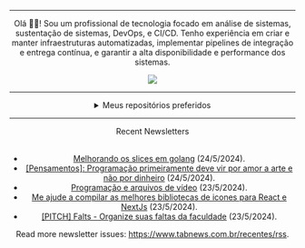 <div align="center">
<hr>
<p>Olá 👋🏾! Sou um profissional de tecnologia focado em análise de sistemas, sustentação de sistemas, DevOps, e CI/CD. Tenho experiência em criar e manter infraestruturas automatizadas, implementar pipelines de integração e entrega contínua, e garantir a alta disponibilidade e performance dos sistemas.</p>
  <img src="https://media.giphy.com/media/yAGIvCiwPJn5C/giphy.gif">
<hr>
  <details>
  <summary>Meus repositórios preferidos</summary>
  <br />
  Alguns dos meus melhores repositórios:
  <br />
<br />
  <ul><li><a href=https://github.com/RxJSVini/aluratube target="_blank" rel="noopener noreferrer">RxJSVini/aluratube</a> (<b>0</b> ✨ and <b>0</b> 🍴): Aluratube - Desenvolvido durante a imersão React da Alura no final de 2022</li><li><a href=https://github.com/RxJSVini/nlw-ia target="_blank" rel="noopener noreferrer">RxJSVini/nlw-ia</a> (<b>0</b> ✨ and <b>0</b> 🍴): Projeto desenvolvido durante a NLW IA - Usando a API da OPENAI</li>
<li>More coming soon :).</li>
</ul>
  </details>
  <hr/>
    <summary>Recent Newsletters</summary>
  <br />
  <ul>
    <li><a href=https://www.tabnews.com.br/w1tchCrafter/melhorando-os-slices-em-golang target="_blank" rel="noopener noreferrer">Melhorando os slices em golang</a> (24/5/2024).</li><li><a href=https://www.tabnews.com.br/KitsuneSemCalda/pensamentos-programacao-primeiramente-deve-vir-por-amor-a-arte-e-nao-por-dinheiro target="_blank" rel="noopener noreferrer">[Pensamentos]: Programação primeiramente deve vir por amor a arte e não por dinheiro</a> (24/5/2024).</li><li><a href=https://www.tabnews.com.br/FeCavalariDev/programacao-e-arquivos-de-video target="_blank" rel="noopener noreferrer">Programação e arquivos de vídeo</a> (23/5/2024).</li><li><a href=https://www.tabnews.com.br/sed/me-ajude-a-compilar-as-melhores-bibliotecas-de-icones-para-react-e-nextjs target="_blank" rel="noopener noreferrer">Me ajude a compilar as melhores bibliotecas de icones para React e NextJs</a> (23/5/2024).</li><li><a href=https://www.tabnews.com.br/wRiqie/pitch-falts-organize-suas-faltas-da-faculdade target="_blank" rel="noopener noreferrer">[PITCH] Falts - Organize suas faltas da faculdade</a> (23/5/2024).</li>
  </ul>
<p>Read more newsletter issues: <a href="https://www.tabnews.com.br/recentes/rss">https://www.tabnews.com.br/recentes/rss</a>.</p>
  </details>
